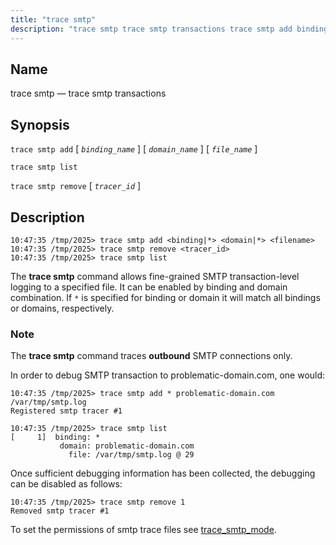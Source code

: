 ```yaml
---
title: "trace smtp"
description: "trace smtp trace smtp transactions trace smtp add binding name domain name file name trace smtp list trace smtp remove tracer id The trace smtp command allows fine grained SMTP transaction level logging to a specified file It can be enabled by binding and domain combination If is specified for..."
---
```


<a name="console_commands.trace_smtp"></a> 
## Name

trace smtp — trace smtp transactions

## Synopsis

`trace smtp add` [ *`binding_name`* ] [ *`domain_name`* ] [ *`file_name`* ]

`trace smtp list`

`trace smtp remove` [ *`tracer_id`* ]

<a name="idp16534640"></a> 
## Description

```
10:47:35 /tmp/2025> trace smtp add <binding|*> <domain|*> <filename>
10:47:35 /tmp/2025> trace smtp remove <tracer_id>
10:47:35 /tmp/2025> trace smtp list
```

The **trace smtp**      command allows fine-grained SMTP transaction-level logging to a specified file. It can be enabled by binding and domain combination. If `*` is specified for binding or domain it will match all bindings or domains, respectively.

### Note

The **trace smtp**      command traces **outbound** SMTP connections only.

In order to debug SMTP transaction to problematic-domain.com, one would:

```
10:47:35 /tmp/2025> trace smtp add * problematic-domain.com /var/tmp/smtp.log
Registered smtp tracer #1

10:47:35 /tmp/2025> trace smtp list
[     1]  binding: *
           domain: problematic-domain.com
             file: /var/tmp/smtp.log @ 29
```

Once sufficient debugging information has been collected, the debugging can be disabled as follows:

```
10:47:35 /tmp/2025> trace smtp remove 1
Removed smtp tracer #1
```

To set the permissions of smtp trace files see [trace_smtp_mode](/momentum/3/3-reference/3-reference-conf-ref-trace-smtp-mode).